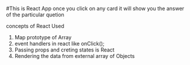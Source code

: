 #This is React App once you click on any card it will show you the answer of the particular quetion

concepts of React Used

1. Map prototype of Array
2. event handlers in react like onClick();
3. Passing props and creting states is React
4. Rendering the data from external array of Objects
